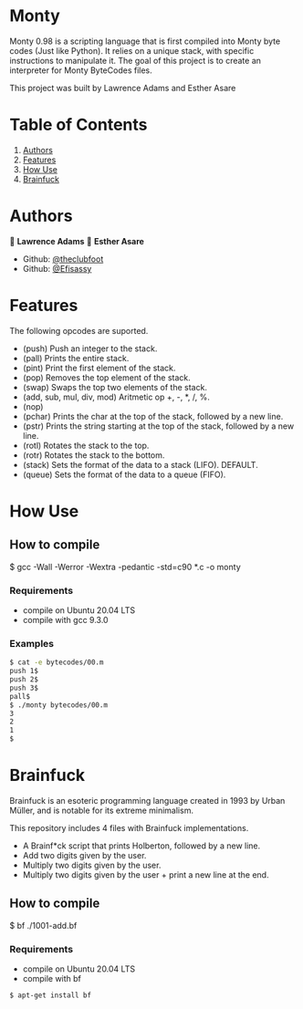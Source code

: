 # Monty

Monty 0.98 is a scripting language that is first compiled into Monty byte codes (Just like Python). It relies on a unique stack, with specific instructions to manipulate it. The goal of this project is to create an interpreter for Monty ByteCodes files.

This project was built by Lawrence Adams and Esther Asare

# Table of Contents
1. [Authors](#Authors)
2. [Features](#Features)
3. [How Use](#How-Use)
3. [Brainfuck](#Brainfuck)

# Authors
 👤 **Lawrence Adams**
 👤 **Esther Asare**

- Github: [@theclubfoot](https://github.com/theclubfoot)
- Github: [@Efisassy](https://github.com/Efisassy)


# Features

The following opcodes are suported.

- (push)  Push an integer to the stack.
- (pall)  Prints the entire stack.
- (pint)  Print the first element of the stack.
- (pop)   Removes the top element of the stack.
- (swap)  Swaps the top two elements of the stack.
- (add,   sub, mul, div, mod) Aritmetic op +, -, *, /, %.
- (nop)
- (pchar) Prints the char at the top of the stack, followed by a new line.
- (pstr)  Prints the string starting at the top of the stack, followed by a new line.
- (rotl)  Rotates the stack to the top.
- (rotr)  Rotates the stack to the bottom.
- (stack) Sets the format of the data to a stack (LIFO). DEFAULT.
- (queue) Sets the format of the data to a queue (FIFO).

# How Use

## How to compile

$ gcc -Wall -Werror -Wextra -pedantic -std=c90 *.c -o monty

### Requirements

 - compile on Ubuntu 20.04 LTS
 - compile with gcc 9.3.0

### Examples
```bash
$ cat -e bytecodes/00.m
push 1$
push 2$
push 3$
pall$
$ ./monty bytecodes/00.m
3
2
1
$
```
# Brainfuck

Brainfuck is an esoteric programming language created in 1993 by Urban Müller, and is notable for its extreme minimalism.

This repository includes 4 files with Brainfuck implementations.

- A Brainf*ck script that prints Holberton, followed by a new line.
- Add two digits given by the user.
- Multiply two digits given by the user.
- Multiply two digits given by the user + print a new line at the end.

## How to compile

$ bf ./1001-add.bf

### Requirements

 - compile on Ubuntu 20.04 LTS
 - compile with bf
 ```bash
 $ apt-get install bf 
 ```
